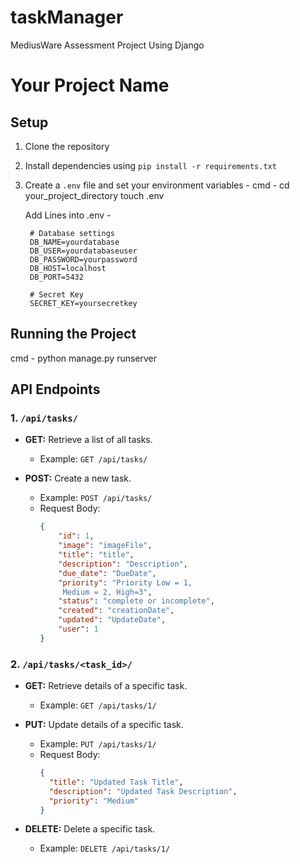 # taskManager
MediusWare Assessment Project Using Django
# Your Project Name

## Setup

1. Clone the repository
2. Install dependencies using `pip install -r requirements.txt`
3. Create a `.env` file and set your environment variables -
    cmd - 
        cd your_project_directory
        touch .env

    Add Lines into .env - 

        # Database settings
        DB_NAME=yourdatabase
        DB_USER=yourdatabaseuser
        DB_PASSWORD=yourpassword
        DB_HOST=localhost
        DB_PORT=5432

        # Secret Key
        SECRET_KEY=yoursecretkey


## Running the Project
cmd - 
    python manage.py runserver

## API Endpoints

### 1. `/api/tasks/`

- **GET:** Retrieve a list of all tasks.
  - Example: `GET /api/tasks/`

- **POST:** Create a new task.
  - Example: `POST /api/tasks/`
  - Request Body:
    ```json
    {
        "id": 1,
        "image": "imageFile",
        "title": "title",
        "description": "Description",
        "due_date": "DueDate",
        "priority": "Priority Low = 1,
         Medium = 2, High=3",
        "status": "complete or incomplete",
        "created": "creationDate",
        "updated": "UpdateDate",
        "user": 1
    }
    ```

### 2. `/api/tasks/<task_id>/`

- **GET:** Retrieve details of a specific task.
  - Example: `GET /api/tasks/1/`

- **PUT:** Update details of a specific task.
  - Example: `PUT /api/tasks/1/`
  - Request Body:
    ```json
    {
      "title": "Updated Task Title",
      "description": "Updated Task Description",
      "priority": "Medium"
    }
    ```
- **DELETE:** Delete a specific task.
  - Example: `DELETE /api/tasks/1/`
